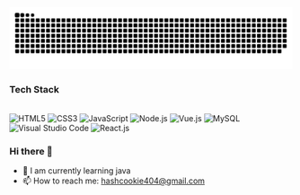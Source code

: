 <picture>
  <source media="(prefers-color-scheme: dark)" srcset="https://raw.githubusercontent.com/HashCookie/HashCookie/output/github-contribution-grid-snake-dark.svg">
  <source media="(prefers-color-scheme: light)" srcset="https://raw.githubusercontent.com/HashCookie/HashCookie/output/github-contribution-grid-snake.svg">
  <img alt="github contribution grid snake animation" src="https://raw.githubusercontent.com/HashCookie/HashCookie/output/github-contribution-grid-snake.svg">
</picture>

### Tech Stack
 
<br/>
<img alt="HTML5" height="25" width="25" src="https://cdn.jsdelivr.net/gh/devicons/devicon/icons/html5/html5-original.svg" />
<img alt="CSS3" height="25" width="25" src="https://cdn.jsdelivr.net/gh/devicons/devicon/icons/css3/css3-original.svg" />
<img alt="JavaScript" height="25" width="25" src="https://cdn.jsdelivr.net/gh/devicons/devicon/icons/javascript/javascript-original.svg" />
<img alt="Node.js" height="25" width="25" src="https://cdn.jsdelivr.net/gh/devicons/devicon/icons/nodejs/nodejs-original.svg" />
<img alt="Vue.js" height="25" width="25" src="https://cdn.jsdelivr.net/gh/devicons/devicon/icons/vuejs/vuejs-original.svg" />
<img alt="MySQL" height="25" width="25" src="https://cdn.jsdelivr.net/gh/devicons/devicon/icons/mysql/mysql-original.svg" />
<img alt="Visual Studio Code" height="25" width="25" src="https://cdn.jsdelivr.net/gh/devicons/devicon/icons/vscode/vscode-original.svg" />
<img alt="React.js" height="25" width="25" src="https://cdn.jsdelivr.net/gh/devicons/devicon/icons/react/react-original.svg" />


### Hi there 👋

<!--
**HashCookie/HashCookie** is a ✨ _special_ ✨ repository because its `README.md` (this file) appears on your GitHub profile.

Here are some ideas to get you started:


- 🌱 I’m currently learning English
- 💬 Ask me about Python
- 📫 How to reach me: hash109@qq.com
- 😄 Pronouns: ...
- ⚡ Fun fact: ...
-->
- 🌱 I am currently learning java
- 📫 How to reach me: hashcookie404@gmail.com
